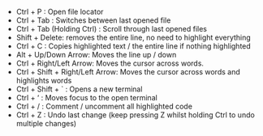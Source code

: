 - Ctrl + P : Open file locator
- Ctrl + Tab : Switches between last opened file
- Ctrl + Tab (Holding Ctrl) : Scroll through last opened files
- Shift + Delete: removes the entire line, no need to highlight everything
- Ctrl + C : Copies highlighted text / the entire line if nothing highlighted
- Alt + Up/Down Arrow: Moves the line up / down
- Ctrl + Right/Left Arrow: Moves the cursor across words. 
- Ctrl + Shift + Right/Left Arrow: Moves the cursor across words and highlights words
- Ctrl + Shift + ` : Opens a new terminal
- Ctrl + ‘ : Moves focus to the open terminal
- Ctrl + / : Comment / uncomment all highlighted code
- Ctrl + Z : Undo last change (keep pressing Z whilst holding Ctrl to undo multiple changes)